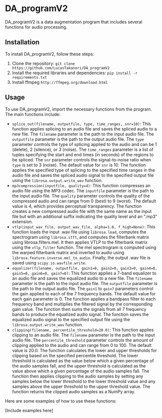 # DA_programV2

DA_programV2 is a data augmentation program that includes several functions for audio processing.

## Installation

To install DA_programV2, follow these steps:

1. Clone the repository: `git clone https://github.com/LucasTakanori/DA_programV2`
2. Install the required libraries and dependencies: `pip install -r requirements.txt`
3. Install ffmpeg `http://ffmpeg.org/download.html`

## Usage

To use DA_programV2, import the necessary functions from the program. The main functions include:

- `splice_out(filename, outputfile, type, time_ranges, snr=10)`: This function applies splicing to an audio file and saves the spliced audio to a new file. The `filename` parameter is the path to the input audio file. The `outputfile` parameter is the path to the output audio file. The `type` parameter controls the type of splicing applied to the audio and can be 1 (delete), 2 (silence), or 3 (noise). The `time_ranges` parameter is a list of tuples specifying the start and end times (in seconds) of the regions to be spliced. The `snr` parameter controls the signal-to-noise ratio when `type` is set to 3 (noise). The default value for `snr` is 10. The function applies the specified type of splicing to the specified time ranges in the audio file and saves the spliced audio signal to the specified output file using the `librosa.output.write_wav` function.
- `mp3compression(inputfile, quality=4)`: This function compresses an audio file using the MP3 codec. The `inputfile` parameter is the path to the input audio file. The `quality` parameter controls the quality of the compressed audio and can range from 0 (best) to 9 (worst). The default value is 4, which provides perceptual transparency. The function creates a new compressed audio file with the same name as the input file but with an additional suffix indicating the quality level and an ".mp3" extension.
- `vtlp(input_wav_file, output_wav_file, alpha=1.0, f_high=None)`: This function loads the input .wav file using `librosa.load`, computes the spectrogram using `librosa.stft`, and computes the filterbank matrix using librosa.filters.mel. It then applies VTLP to the filterbank matrix using the `vtlp_filter` function. The mel spectrogram is computed using the warped filterbank matrix and inverted to audio using `librosa.feature.inverse.mel_to_audio`. Finally, the output .wav file is saved using `scipy.io.wavfile.write`.
- `equalizer(filename, outputfile, gain1=0, gain2=0, gain3=0, gain4=0, gain5=0, gain6=0, gain7=0)`: This function applies a 7-band equalizer to an audio file and saves the equalized audio to a new file. The `filename` parameter is the path to the input audio file. The `outputfile` parameter is the path to the output audio file. The `gain1` to `gain7` parameters control the gain applied to each of the 7 frequency bands. The default value for each gain parameter is 0. The function applies a bandpass filter to each frequency band and multiplies the filtered signal by the corresponding gain value. The function then sums the signals from all 7 frequency bands to produce the equalized audio signal. The function saves the equalized audio signal to the specified output file using the `librosa.output.write_wav` function.
- `clipping(filename, percentile_threshold=20.0)`: This function applies clipping to an audio file. The `filename` parameter is the path to the input audio file. The `percentile_threshold` parameter controls the amount of clipping applied to the audio and can range from 0 to 100. The default value is 20.0. The function calculates the lower and upper thresholds for clipping based on the specified percentile threshold. The lower threshold is calculated as the value below which a given percentage of the audio samples fall, and the upper threshold is calculated as the value above which a given percentage of the audio samples fall. The function then applies clipping to the audio samples by setting any samples below the lower threshold to the lower threshold value and any samples above the upper threshold to the upper threshold value. The function returns the clipped audio samples as a NumPy array.

Here are some examples of how to use these functions:

[Include examples here]